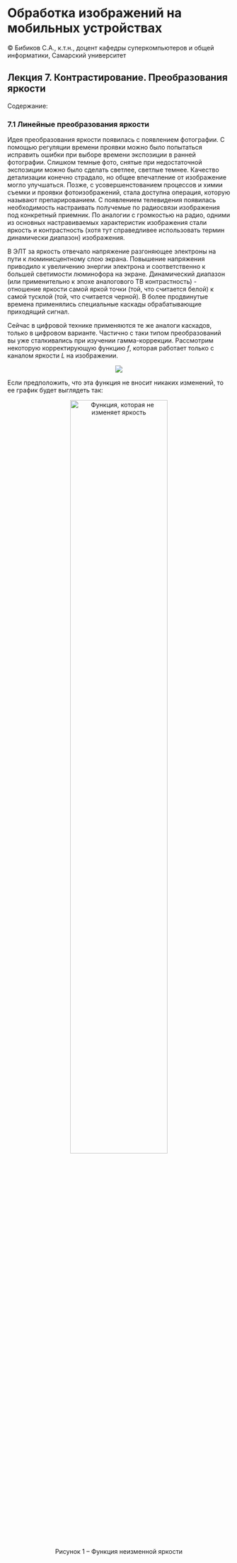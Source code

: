 # Обработка изображений на мобильных устройствах

© Бибиков С.А., к.т.н., доцент кафедры суперкомпьютеров и общей информатики, Самарский университет

## Лекция 7. Контрастирование. Преобразования яркости

Содержание:


### 7.1 Линейные преобразования яркости

Идея преобразования яркости появилась с появлением фотографии. С помощью регуляции времени проявки можно было попытаться исправить ошибки при выборе времени экспозиции в ранней фотографии. Слишком темные фото, снятые при недостаточной экспозиции можно было сделать светлее, светлые темнее. Качество детализации конечно страдало, но общее впечатление от изображение могло улучшаться. Позже, с усовершенстованием процессов и химии съемки и проявки фотоизображений, стала доступна операция, которую называют препарированием. С появлением телевидения появилась необходимость настраивать получемые по радиосвязи изображения под конкретный приемник. По аналогии с громкостью на радио, одними из основных настравиваемых характеристик изображения стали яркость и контрастность (хотя тут справедливее использовать термин динамически диапазон) изображения.

В ЭЛТ за яркость отвечало напряжение разгоняющее электроны на пути к люминисцентному слою экрана. Повышение напряжения приводило к увеличению энергии электрона и соответственно к большей светимости люминофора на экране. Динамический диапазон (или применительно к эпохе аналогового ТВ контрастность) - отношение яркости самой яркой точки (той, что считается белой) к самой тусклой (той, что считается черной). В более продвинутые времена применялись специальные каскады обрабатывающие приходящий сигнал.

Сейчас в цифровой технике применяются те же аналоги каскадов, только в цифровом варианте. Частично с таки типом преобразований вы уже сталкивались при изучении гамма-коррекции. Рассмотрим некоторую корректирующую функцию _f_, которая работает только с каналом яркости _L_ на изображении.
<div align="center">
  <img src="https://render.githubusercontent.com/render/math?math=L=f(L)">
</div>

Если предположить, что эта функция не вносит никаких изменений, то ее график будет выглядеть так:

<div align="center">
  <img src="https://github.com/bbkvsrg/lecture-notes/blob/main/%D0%9E%D0%98%D0%9C%D0%A3/lecture_07/images/l7_1.png" width="66%" title="Функция, которая не изменяет яркость"/>
  
  Рисунок 1 – Функция неизменной яркости
</div>


###
###
###
###
###
###
###
